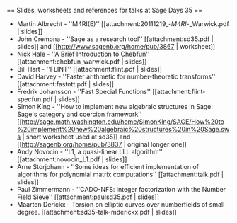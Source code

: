 == Slides, worksheets and references for talks at Sage Days 35 ==

 * Martin Albrecht - ''M4RI(E)'' [[attachment:20111219_-_M4RI_-_Warwick.pdf | slides]]
 * John Cremona - ''Sage as a research tool'' [[attachment:sd35.pdf | slides]] and [[http://www.sagenb.org/home/pub/3867 | worksheet]]
 * Nick Hale - ''A Brief Introduction to Chebfun'' [[attachment:chebfun_warwick.pdf | slides]]
 * Bill Hart - ''FLINT'' [[attachment:flint.pdf | slides]]
 * David Harvey - ''Faster arithmetic for number-theoretic transforms'' [[attachment:fastntt.pdf | slides]]
 * Fredrik Johansson - ''Fast Special Functions'' [[attachment:flint-specfun.pdf | slides]]
 * Simon King - ''How to implement new algebraic structures in Sage: Sage's category and coercion framework'' [[http://sage.math.washington.edu/home/SimonKing/SAGE/How%20to%20implement%20new%20algebraic%20structures%20in%20Sage.sws | short worksheet used at sd35]] and [[http://sagenb.org/home/pub/3837 | original longer one]]
 * Andy Novocin - ''L1, a quasi-linear LLL algorithm'' [[attachment:novocin_L1.pdf | slides]]
 * Arne Storjohann - ''Some ideas for efficient implementation of algorithms for polynomial matrix computations'' [[attachment:talk.pdf | slides]]
 * Paul Zimmermann - ''CADO-NFS: integer factorization with the Number Field Sieve'' [[attachment:paulsd35.pdf | slides]]
 * Maarten Derickx - Torsion on elliptic curves over numberfields of small degree. [[attachment:sd35-talk-mderickx.pdf | slides]]
